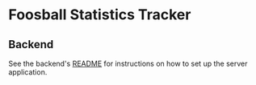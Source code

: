 # Foosball Statistics Tracker

## Backend

See the backend's [README](/server/README.md) for instructions on how to set up the server application.
